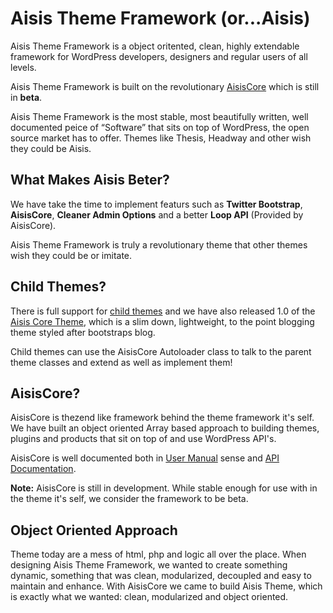 Aisis Theme Framework (or...Aisis)
=================================

Aisis Theme Framework is a object oritented, clean, highly extendable framework for WordPress developers, designers and regular users of all levels.

Aisis Theme Framework is built on the revolutionary [AisisCore](https://github.com/AdamKyle/Aisis-Core/tree/development) which is still in **beta**.

Aisis Theme Framework is the most stable, most beautifully written, well documented peice of “Software” that sits on top of WordPress, the open source market has to offer. Themes like Thesis, Headway and other wish they could be Aisis.

What Makes Aisis Beter?
------------------------------

We have take the time to implement featurs such as **Twitter Bootstrap**, **AisisCore**, **Cleaner Admin Options** and a better **Loop API** (Provided by AisisCore).

Aisis Theme Framework is truly a revolutionary theme that other themes wish they could be or imitate.

Child Themes?
------------------

There is full support for [child themes](https://github.com/AdamKyle/Aisis-ChildTheme) and we have also released 1.0 of the [Aisis Core Theme](https://github.com/AdamKyle/AisisCore-Theme), which is a slim down, lightweight, to the point blogging theme styled after bootstraps blog.

Child themes can use the AisisCore Autoloader class to talk to the parent theme classes and extend as well as implement them!

AisisCore?
----------

AisisCore is thezend like framework behind the theme framework it's self. We have built an object oriented Array based approach to building themes, plugins and products that sit on top of and use WordPress API's.

AisisCore is well documented both in [User Manual](https://aisiscore.readthedocs.org/en/latest/) sense and [API Documentation](http://adamkyle.github.io/Aisis-Core/Documentation/index.html).

**Note:** AisisCore is still in development. While stable enough for use with in the theme it's self, we consider the framework to be beta.

Object Oriented Approach
------------------------

Theme today are a mess of html, php and logic all over the place. When designing Aisis Theme Framework, we wanted to create something dynamic, something that was clean, modularized, decoupled and easy to maintain and enhance. With AisisCore we came to build Aisis Theme, which is exactly what we wanted: clean, modularized and object oriented.

